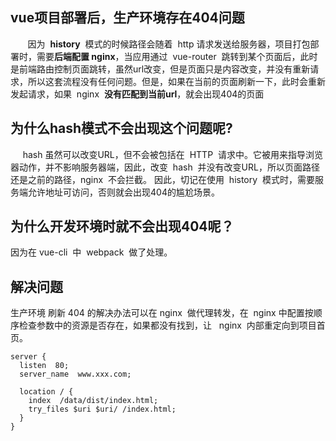 ## vue项目部署后，生产环境存在404问题
       因为  **history**  模式的时候路径会随着  http 请求发送给服务器，项目打包部署时，需要**后端配置 nginx**，当应用通过  vue-router  跳转到某个页面后，此时是前端路由控制页面跳转，虽然url改变，但是页面只是内容改变，并没有重新请求，所以这套流程没有任何问题。但是，如果在当前的页面刷新一下，此时会重新发起请求，如果  nginx  **没有匹配到当前url**，就会出现404的页面

## 为什么hash模式不会出现这个问题呢?
     hash 虽然可以改变URL，但不会被包括在  HTTP  请求中。它被用来指导浏览器动作，并不影响服务器端，因此，改变  hash  并没有改变URL，所以页面路径还是之前的路径，nginx  不会拦截。 因此，切记在使用  history  模式时，需要服务端允许地址可访问，否则就会出现404的尴尬场景。

## 为什么开发环境时就不会出现404呢？
因为在 vue-cli  中  webpack  做了处理。
 
## 解决问题
生产环境 刷新 404 的解决办法可以在 nginx  做代理转发，在  nginx 中配置按顺序检查参数中的资源是否存在，如果都没有找到，让   nginx  内部重定向到项目首页。
```shell
server {
  listen  80;
  server_name  www.xxx.com;

  location / {
    index  /data/dist/index.html;
    try_files $uri $uri/ /index.html;
  }
}
```